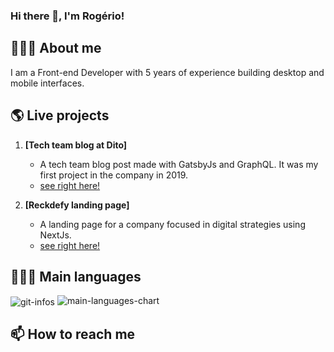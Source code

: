 ### Hi there 👋, I'm Rogério!

## 🙋🏻‍♂️ About me
I am a Front-end Developer with 5 years of experience building desktop and mobile interfaces.

## 🌎 Live projects

1. **[Tech team blog at Dito]**
   - A tech team blog post made with GatsbyJs and GraphQL. It was my first project in the company in 2019.
   - [see right here!](https://eng.dito.com.br/feras/)

2. **[Reckdefy landing page]**
   - A landing page for a company focused in digital strategies using NextJs.
   - [see right here!]([https://eng.dito.com.br/feras/](https://www.reckdefy.com/))

## 👨🏻‍💻 Main languages

<img align="center" src="https://github-readme-stats.vercel.app/api?username=roger067&count_private=true&show_icons=true&theme=dark&hide_title=true&hide_rank=true" alt="git-infos" />
<img src="https://github-readme-stats.vercel.app/api/top-langs/?username=roger067&layout=compact&theme=dark" alt="main-languages-chart" />

## 📫 How to reach me

[Linkedin]: [Linkedin](https://www.linkedin.com/in/rogermoura12/)]
[Email]: [rosestolato.rogerio@gmail.com]



